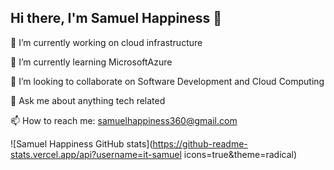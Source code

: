 ## Hi there, I'm Samuel Happiness 👋

🔭 I’m currently working on cloud infrastructure

🌱 I’m currently learning MicrosoftAzure

👯 I’m looking to collaborate on Software Development and Cloud Computing

💬 Ask me about anything tech related

📫 How to reach me: samuelhappiness360@gmail.com

![Samuel Happiness GitHub stats](https://github-readme-stats.vercel.app/api?username=it-samuel icons=true&theme=radical)
